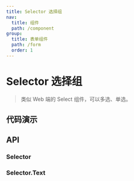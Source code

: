 ```yaml
---
title: Selector 选择组
nav:
  title: 组件
  path: /component
group:
  title: 表单组件
  path: /form
  order: 1
---
```


# Selector 选择组

> 类似 Web 端的 Select 组件，可以多选、单选。

## 代码演示

<code src="./__fixtures__/basic.tsx"></code>

## API

### Selector

<API hideTitle src="./selector.tsx"></API>

### Selector.Text

<API hideTitle src="./selector-text.tsx"></API>
